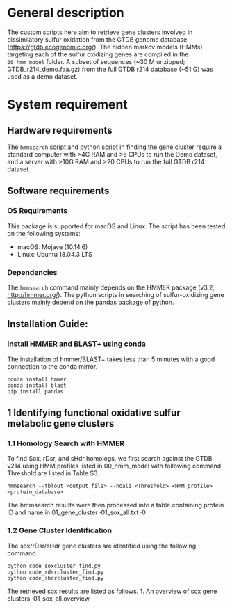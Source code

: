 # General description
The custom scripts here aim to retrieve gene clusters involved in dissimilatory sulfur oxidation from the GTDB genome database (https://gtdb.ecogenomic.org/). The hidden markov models (HMMs) targeting each of the sulfur oxidizing genes are compiled in the `00_hmm_model` folder. A subset of sequences (~30 M unzipped; GTDB_r214_demo.faa.gz) from the full GTDB r214 database (~51 G) was used as a demo dataset.


# System requirement
## Hardware requirements

The `hmmsearch` script and python script in finding the gene cluster require a standard computer with >4G RAM and >5 CPUs to run the Demo dataset, and a server with >10G RAM and >20 CPUs to run the full GTDB r214 dataset. 

## Software requirements

### OS Requirements
This package is supported for macOS and Linux. The script has been tested on the following systems:

- macOS: Mojave (10.14.6)
- Linux: Ubuntu 18.04.3 LTS

### Dependencies

The `hmmsearch` command mainly depends on the HMMER package (v3.2; http://hmmer.org/). The python scripts in searching of sulfur-oxidizing gene clusters mainly depend on the pandas package of python.

## Installation Guide:
### install HMMER and BLAST+ using conda

The installation of hmmer/BLAST+ takes less than 5 minutes with a good connection to the conda mirror.
```
conda install hmmer
conda install blast
pip install pandas
```



## 1 Identifying functional oxidative sulfur metabolic gene clusters
### 1.1 Homology Search with HMMER
To find Sox, rDsr, and sHdr homologs, we first search against the GTDB v214 using HMM profiles listed in 00_hmm_model with following command. Threshold are listed in Table S3.
	
	hmmsearch --tblout <output_file> --noali <Threshold> <HMM_profile> <protein_database>

The hmmsearch results were then processed into a table containing protein ID and name in 01_gene_cluster
	·01_sox_all.txt
	·0

### 1.2 Gene Cluster Identification
The sox/rDsr/sHdr gene clusters are identified using the following command.
	
	python code_soxcluster_find.py
	python code_rdsrcluster_find.py
	python code_shdrcluster_find.py

The retrieved sox results are listed as follows.
	1. An overview of sox gene clusters
	·01_sox_all.overview


